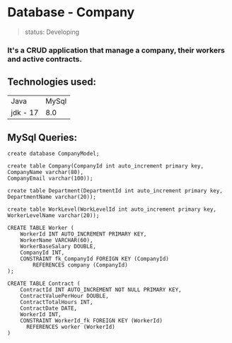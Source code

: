 # Database - Company

> status: Developing

### It's a CRUD application that manage a company, their workers and active contracts.

## Technologies used:

<table>
<tr>
<td>Java</td>
<td>MySql</td>
</tr>

<tr>
<td>jdk - 17</td>
<td>8.0</td>
</tr>
</table>

## MySql Queries:

~~~
create database CompanyModel;
~~~

~~~
create table Company(CompanyId int auto_increment primary key,
CompanyName varchar(80),
CompanyEmail varchar(100));
~~~

~~~
create table Department(DepartmentId int auto_increment primary key,
DepartmentName varchar(20));
~~~

~~~
create table WorkLevel(WorkLevelId int auto_increment primary key,
WorkerLevelName varchar(20));
~~~

~~~
CREATE TABLE Worker (
    WorkerId INT AUTO_INCREMENT PRIMARY KEY,
    WorkerName VARCHAR(60),
    WorkerBaseSalary DOUBLE,
    CompanyId INT,
    CONSTRAINT fk_CompanyId FOREIGN KEY (CompanyId)
        REFERENCES company (CompanyId)
);
~~~

~~~
CREATE TABLE Contract (
    ContractId INT AUTO_INCREMENT NOT NULL PRIMARY KEY,
    ContractValuePerHour DOUBLE,
    ContractTotalHours INT,
    ContractDate DATE,
    WorkerId INT,
    CONSTRAINT WorkerId_fk FOREIGN KEY (WorkerId)
      REFERENCES worker (WorkerId)
)
~~~
